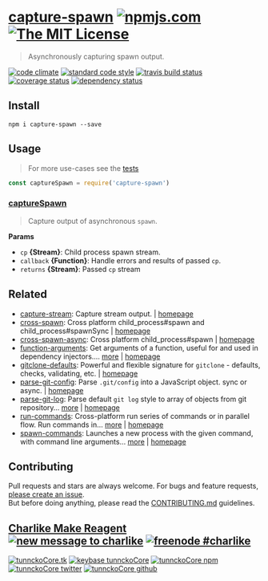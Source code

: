 # [capture-spawn][author-www-url] [![npmjs.com][npmjs-img]][npmjs-url] [![The MIT License][license-img]][license-url] 

> Asynchronously capturing spawn output.

[![code climate][codeclimate-img]][codeclimate-url] [![standard code style][standard-img]][standard-url] [![travis build status][travis-img]][travis-url] [![coverage status][coveralls-img]][coveralls-url] [![dependency status][david-img]][david-url]

## Install
```
npm i capture-spawn --save
```

## Usage
> For more use-cases see the [tests](./test.js)

```js
const captureSpawn = require('capture-spawn')
```

### [captureSpawn](index.js#L22)

> Capture output of asynchronous `spawn`.

**Params**

* `cp` **{Stream}**: Child process spawn stream.    
* `callback` **{Function}**: Handle errors and results of passed `cp`.    
* `returns` **{Stream}**: Passed `cp` stream  

## Related
* [capture-stream](https://www.npmjs.com/package/capture-stream): Capture stream output. | [homepage](https://github.com/doowb/capture-stream)
* [cross-spawn](https://www.npmjs.com/package/cross-spawn): Cross platform child_process#spawn and child_process#spawnSync | [homepage](https://github.com/IndigoUnited/node-cross-spawn)
* [cross-spawn-async](https://www.npmjs.com/package/cross-spawn-async): Cross platform child_process#spawn | [homepage](https://github.com/IndigoUnited/node-cross-spawn-async)
* [function-arguments](https://www.npmjs.com/package/function-arguments): Get arguments of a function, useful for and used in dependency injectors.… [more](https://www.npmjs.com/package/function-arguments) | [homepage](https://github.com/tunnckocore/function-arguments)
* [gitclone-defaults](https://www.npmjs.com/package/gitclone-defaults): Powerful and flexible signature for `gitclone` - defaults, checks, validating, etc. | [homepage](https://github.com/tunnckocore/gitclone-defaults)
* [parse-git-config](https://www.npmjs.com/package/parse-git-config): Parse `.git/config` into a JavaScript object. sync or async. | [homepage](https://github.com/jonschlinkert/parse-git-config)
* [parse-git-log](https://www.npmjs.com/package/parse-git-log): Parse default `git log` style to array of objects from git repository… [more](https://www.npmjs.com/package/parse-git-log) | [homepage](https://github.com/tunnckoCore/parse-git-log)
* [run-commands](https://www.npmjs.com/package/run-commands): Cross-platform run series of commands or in parallel flow. Run commands in… [more](https://www.npmjs.com/package/run-commands) | [homepage](https://github.com/tunnckoCore/run-commands)
* [spawn-commands](https://www.npmjs.com/package/spawn-commands): Launches a new process with the given command, with command line arguments… [more](https://www.npmjs.com/package/spawn-commands) | [homepage](https://github.com/jonschlinkert/spawn-commands)

## Contributing
Pull requests and stars are always welcome. For bugs and feature requests, [please create an issue](https://github.com/tunnckoCore/capture-spawn/issues/new).  
But before doing anything, please read the [CONTRIBUTING.md](./CONTRIBUTING.md) guidelines.

## [Charlike Make Reagent](http://j.mp/1stW47C) [![new message to charlike][new-message-img]][new-message-url] [![freenode #charlike][freenode-img]][freenode-url]

[![tunnckoCore.tk][author-www-img]][author-www-url] [![keybase tunnckoCore][keybase-img]][keybase-url] [![tunnckoCore npm][author-npm-img]][author-npm-url] [![tunnckoCore twitter][author-twitter-img]][author-twitter-url] [![tunnckoCore github][author-github-img]][author-github-url]

[error-base]: https://github.com/doowb/error-base
[is-child-process]: https://github.com/tunnckocore/is-child-process

[npmjs-url]: https://www.npmjs.com/package/capture-spawn
[npmjs-img]: https://img.shields.io/npm/v/capture-spawn.svg?label=capture-spawn

[license-url]: https://github.com/tunnckoCore/capture-spawn/blob/master/LICENSE
[license-img]: https://img.shields.io/badge/license-MIT-blue.svg

[codeclimate-url]: https://codeclimate.com/github/tunnckoCore/capture-spawn
[codeclimate-img]: https://img.shields.io/codeclimate/github/tunnckoCore/capture-spawn.svg

[travis-url]: https://travis-ci.org/tunnckoCore/capture-spawn
[travis-img]: https://img.shields.io/travis/tunnckoCore/capture-spawn/master.svg

[coveralls-url]: https://coveralls.io/r/tunnckoCore/capture-spawn
[coveralls-img]: https://img.shields.io/coveralls/tunnckoCore/capture-spawn.svg

[david-url]: https://david-dm.org/tunnckoCore/capture-spawn
[david-img]: https://img.shields.io/david/tunnckoCore/capture-spawn.svg

[standard-url]: https://github.com/feross/standard
[standard-img]: https://img.shields.io/badge/code%20style-standard-brightgreen.svg

[author-www-url]: http://www.tunnckocore.tk
[author-www-img]: https://img.shields.io/badge/www-tunnckocore.tk-fe7d37.svg

[keybase-url]: https://keybase.io/tunnckocore
[keybase-img]: https://img.shields.io/badge/keybase-tunnckocore-8a7967.svg

[author-npm-url]: https://www.npmjs.com/~tunnckocore
[author-npm-img]: https://img.shields.io/badge/npm-~tunnckocore-cb3837.svg

[author-twitter-url]: https://twitter.com/tunnckoCore
[author-twitter-img]: https://img.shields.io/badge/twitter-@tunnckoCore-55acee.svg

[author-github-url]: https://github.com/tunnckoCore
[author-github-img]: https://img.shields.io/badge/github-@tunnckoCore-4183c4.svg

[freenode-url]: http://webchat.freenode.net/?channels=charlike
[freenode-img]: https://img.shields.io/badge/freenode-%23charlike-5654a4.svg

[new-message-url]: https://github.com/tunnckoCore/ama
[new-message-img]: https://img.shields.io/badge/ask%20me-anything-green.svg


